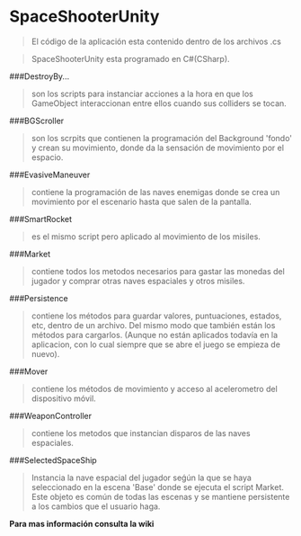 # SpaceShooterUnity 


> El código de la aplicación esta contenido dentro de los archivos .cs

> SpaceShooterUnity esta programado en C#(CSharp).

###DestroyBy...
> son los scripts para instanciar acciones a la hora en que los GameObject interaccionan entre ellos cuando sus colliders se tocan.

###BGScroller 

> son los scrpits que contienen la programación del Background 'fondo' y crean su movimiento, donde da la sensación de movimiento por el espacio.

###EvasiveManeuver

> contiene la programación de las naves enemigas donde se crea un movimiento por el escenario hasta que salen de la pantalla.

###SmartRocket

> es el mismo script pero aplicado al movimiento de los misiles.

###Market

> contiene todos los metodos necesarios para gastar las monedas del jugador y comprar otras naves espaciales y otros misiles.

###Persistence

> contiene los métodos para guardar valores, puntuaciones, estados, etc, dentro de un archivo. Del mismo modo que también están los métodos para cargarlos. (Aunque no están aplicados todavía en la aplicacion, con lo cual siempre que se abre el juego se empieza de nuevo).

###Mover

> contiene los métodos de movimiento y acceso al acelerometro del dispositivo móvil.

###WeaponController

> contiene los metodos que instancian disparos de las naves espaciales.

###SelectedSpaceShip

> Instancia la nave espacial del jugador seǵún la que se haya seleccionado en la escena 'Base' donde se ejecuta el script Market. Este objeto es común de todas las escenas y se mantiene persistente a los cambios que el usuario haga.

**Para mas información consulta la wiki**
